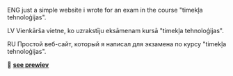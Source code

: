 ENG
just a simple website i wrote for an exam in the course "timekļa tehnoloģijas".

LV
Vienkārša vietne, ko uzrakstīju eksāmenam kursā "timekļa tehnoloģijas".

RU
Простой веб-сайт, который я написал для экзамена по курсу "timekļa tehnoloģijas". 

🔗 **[see prewiev](https://palkakapalka.github.io/The-witcher-games/)**


